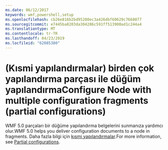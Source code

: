 ```yaml
---
ms.date: 06/12/2017
keywords: wmf,powershell,setup
ms.openlocfilehash: cb26e816b2bd95280ec3a426dbf60629c7668077
ms.sourcegitcommit: e7445ba8203da304286c591ff513900ad1c244a4
ms.translationtype: MT
ms.contentlocale: tr-TR
ms.lasthandoff: 04/23/2019
ms.locfileid: "62085380"
---
```

# <a name="configure-node-with-multiple-configuration-fragments-partial-configurations"></a><span data-ttu-id="aef3e-102">(Kısmi yapılandırmalar) birden çok yapılandırma parçası ile düğüm yapılandırma</span><span class="sxs-lookup"><span data-stu-id="aef3e-102">Configure Node with multiple configuration fragments (partial configurations)</span></span>

<span data-ttu-id="aef3e-103">WMF 5.0 parçaları bir düğüme yapılandırma belgelerini sunmanıza yardımcı olur.</span><span class="sxs-lookup"><span data-stu-id="aef3e-103">WMF 5.0 helps you deliver configuration documents to a node in fragments.</span></span> <span data-ttu-id="aef3e-104">Daha fazla bilgi için [kısmi yapılandırmalar](https://msdn.microsoft.com/powershell/dsc/partialconfigs).</span><span class="sxs-lookup"><span data-stu-id="aef3e-104">For more information, see [Partial configurations](https://msdn.microsoft.com/powershell/dsc/partialconfigs).</span></span>
